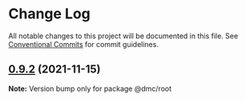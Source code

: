 # Change Log

All notable changes to this project will be documented in this file.
See [Conventional Commits](https://conventionalcommits.org) for commit guidelines.

## [0.9.2](https://github.com/dino4udo/bulma-buefy-css-variables/compare/v0.9.2...v0.9.2) (2021-11-15)

**Note:** Version bump only for package @dmc/root
